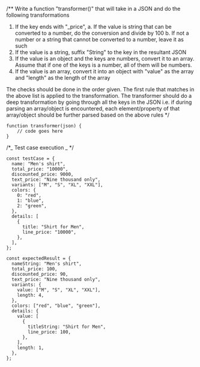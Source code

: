 /\*\*
Write a function "transformer()" that will take in a JSON and do the following transformations

1.  If the key ends with "\_price",
    a. If the value is string that can be converted to a number, do the conversion and divide by 100
    b. If not a number or a string that cannot be converted to a number, leave it as such
2.  If the value is a string, suffix "String" to the key in the resultant JSON
3.  If the value is an object and the keys are numbers, convert it to an array. Assume that if one of the keys is a
    number, all of them will be numbers.
4.  If the value is an array, convert it into an object with "value" as the array and "length" as the length of
    the array

The checks should be done in the order given. The first rule that matches in the above list is applied to the
transformation.
The transformer should do a deep transformation by going through all the keys in the JSON i.e. if during parsing an
array/object is encountered, each element/property of that array/object should be further parsed based on the above
rules
\*/

```
function transformer(json) {
    // code goes here
}
```

/\*_ Test case execution _ \*/

```
const testCase = {
  name: "Men's shirt",
  total_price: "10000",
  discounted_price: 9000,
  text_price: "Nine thousand only",
  variants: ["M", "S", "XL", "XXL"],
  colors: {
    0: "red",
    1: "blue",
    2: "green",
  },
  details: [
    {
      title: "Shirt for Men",
      line_price: "10000",
    },
  ],
};
```

```
const expectedResult = {
  nameString: "Men's shirt",
  total_price: 100,
  discounted_price: 90,
  text_price: "Nine thousand only",
  variants: {
    value: ["M", "S", "XL", "XXL"],
    length: 4,
  },
  colors: ["red", "blue", "green"],
  details: {
    value: [
      {
        titleString: "Shirt for Men",
        line_price: 100,
      },
    ],
    length: 1,
  },
};
```
